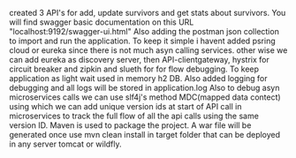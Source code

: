  created 3 API's for add, update survivors and get stats about survivors.
You will find swagger basic documentation on this URL "localhost:9192/swagger-ui.html"
 Also adding the postman json collection to import and run the application.
 To keep it simple i havent added psring cloud or eureka since there is not much asyn calling services. other wise we can add eureka as discovery server, then API-clientgateway, hystrix for circuit breaker and zipkin and slueth for for flow debugging.
 To keep application as light wait used in memory h2 DB.
Also added logging for debugging and all logs will be stored in application.log
 Also to debug asyn microservices calls we can use slf4j's method MDC(mapped data contect) using which we can add unique version ids at start of API call in microservices to track the full flow of all the api calls using the same version ID.
Maven is used to package the project. A war file will be generated once use mvn clean install in target folder that can be deployed in any server tomcat or wildfly.

